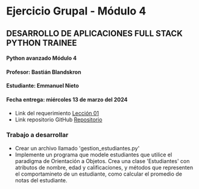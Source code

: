 # Ejercicio Grupal - Módulo 4
## DESARROLLO DE APLICACIONES FULL STACK PYTHON TRAINEE
#### Python avanzado Módulo 4
#### Profesor: Bastián Blandskron
#### Estudiante: Emmanuel Nieto
#### Fecha entrega: miércoles 13 de marzo del 2024

* Link del requerimiento [Lección 01](https://aula.energizavirtual.cl/mod/page/view.php?id=41784)
* Link repositorio GitHub [Repositorio]()

### Trabajo a desarrollar
* Crear un archivo llamado 'gestion_estudiantes.py'
* Implemente un programa que modele estudiantes que utilice el paradigma de Orientación a Objetos. Crea una clase 'Estudiantes' con atributos de nombre, edad y calificaciones, y métodos que representen el comportamineto de un estudiante, como calcular el promedio de notas del estudiante.



